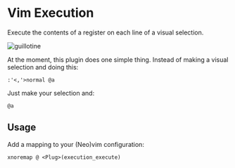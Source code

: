 # Vim Execution

Execute the contents of a register on each line of a visual selection.

![guillotine](https://upload.wikimedia.org/wikipedia/commons/thumb/1/14/Maiden_d%27halifax_Croker.jpg/197px-Maiden_d%27halifax_Croker.jpg)

At the moment, this plugin does one simple thing. Instead of making a visual
selection and doing this:

```vim
:'<,'>normal @a
```

Just make your selection and:

```vim
@a
```

## Usage

Add a mapping to your (Neo)vim configuration:

```vim
xnoremap @ <Plug>(execution_execute)
```
